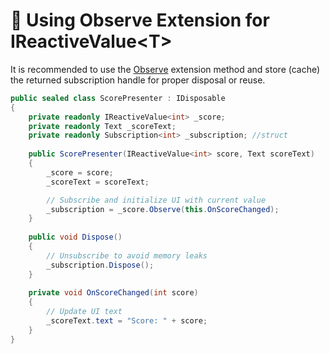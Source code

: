 # 📌 Using Observe Extension for IReactiveValue\<T>

It is recommended to use the [Observe](Extensions.md/#observe) extension method and store (cache) the returned
subscription handle for proper disposal or reuse.

```csharp
public sealed class ScorePresenter : IDisposable
{
    private readonly IReactiveValue<int> _score;
    private readonly Text _scoreText;
    private readonly Subscription<int> _subscription; //struct
    
    public ScorePresenter(IReactiveValue<int> score, Text scoreText)
    {
        _score = score;
        _scoreText = scoreText;

        // Subscribe and initialize UI with current value
        _subscription = _score.Observe(this.OnScoreChanged);
    }
    
    public void Dispose()
    {
        // Unsubscribe to avoid memory leaks
        _subscription.Dispose();
    }
    
    private void OnScoreChanged(int score)
    {
        // Update UI text
        _scoreText.text = "Score: " + score;
    }
}
```
